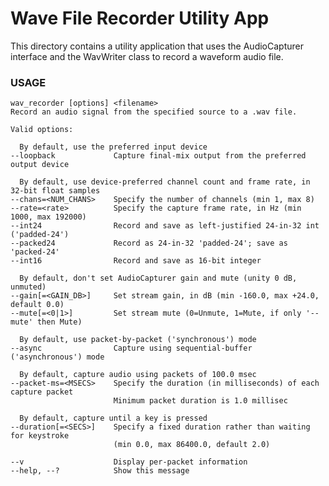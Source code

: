 # Wave File Recorder Utility App

This directory contains a utility application that uses the AudioCapturer interface and the
WavWriter class to record a waveform audio file.

### USAGE

    wav_recorder [options] <filename>
    Record an audio signal from the specified source to a .wav file.

    Valid options:

      By default, use the preferred input device
    --loopback             Capture final-mix output from the preferred output device

      By default, use device-preferred channel count and frame rate, in 32-bit float samples
    --chans=<NUM_CHANS>    Specify the number of channels (min 1, max 8)
    --rate=<rate>          Specify the capture frame rate, in Hz (min 1000, max 192000)
    --int24                Record and save as left-justified 24-in-32 int ('padded-24')
    --packed24             Record as 24-in-32 'padded-24'; save as 'packed-24'
    --int16                Record and save as 16-bit integer

      By default, don't set AudioCapturer gain and mute (unity 0 dB, unmuted)
    --gain[=<GAIN_DB>]     Set stream gain, in dB (min -160.0, max +24.0, default 0.0)
    --mute[=<0|1>]         Set stream mute (0=Unmute, 1=Mute, if only '--mute' then Mute)

      By default, use packet-by-packet ('synchronous') mode
    --async                Capture using sequential-buffer ('asynchronous') mode

      By default, capture audio using packets of 100.0 msec
    --packet-ms=<MSECS>    Specify the duration (in milliseconds) of each capture packet
                           Minimum packet duration is 1.0 millisec

      By default, capture until a key is pressed
    --duration[=<SECS>]    Specify a fixed duration rather than waiting for keystroke
                           (min 0.0, max 86400.0, default 2.0)

    --v                    Display per-packet information
    --help, --?            Show this message
